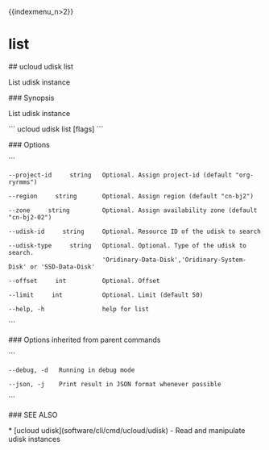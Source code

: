 {{indexmenu_n>2}}

# list

\#\# ucloud udisk list

List udisk instance

\#\#\# Synopsis

List udisk instance

\`\`\` ucloud udisk list \[flags\] \`\`\`

\#\#\# Options

\`\`\`

``` 
--project-id     string   Optional. Assign project-id (default "org-ryrmms") 
```

``` 
--region     string       Optional. Assign region (default "cn-bj2") 
```

``` 
--zone     string         Optional. Assign availability zone (default "cn-bj2-02") 
```

``` 
--udisk-id     string     Optional. Resource ID of the udisk to search 
```

``` 
--udisk-type     string   Optional. Optional. Type of the udisk to search.
                          'Oridinary-Data-Disk','Oridinary-System-Disk' or 'SSD-Data-Disk' 
```

``` 
--offset     int          Optional. Offset 
```

``` 
--limit     int           Optional. Limit (default 50) 
```

``` 
--help, -h                help for list 
```

\`\`\`

\#\#\# Options inherited from parent commands

\`\`\`

``` 
--debug, -d   Running in debug mode 
```

``` 
--json, -j    Print result in JSON format whenever possible 
```

\`\`\`

\#\#\# SEE ALSO

\* \[ucloud udisk\](software/cli/cmd/ucloud/udisk) - Read and manipulate
udisk instances
